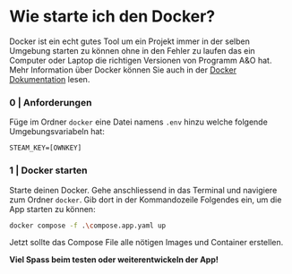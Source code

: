 # Wie starte ich den Docker?
Docker ist ein echt gutes Tool um ein Projekt immer in der selben Umgebung starten zu können ohne in den Fehler zu laufen das ein Computer oder Laptop die richtigen Versionen von Programm A&O hat. Mehr Information über Docker können Sie auch in der [Docker Dokumentation](https://www.docker.com/) lesen.

### 0 | Anforderungen
Füge im Ordner `docker` eine Datei namens `.env` hinzu welche folgende Umgebungsvariabeln hat:
```
STEAM_KEY=[OWNKEY]
```

### 1 | Docker starten
Starte deinen Docker. Gehe anschliessend in das Terminal und navigiere zum Ordner `docker`. Gib dort in der Kommandozeile Folgendes ein, um die App starten zu können:
```bash
docker compose -f .\compose.app.yaml up
```
Jetzt sollte das Compose File alle nötigen Images und Container erstellen. 

**Viel Spass beim testen oder weiterentwickeln der App!**